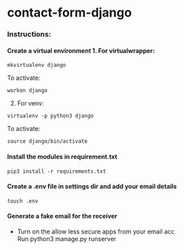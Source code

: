 # contact-form-django

### Instructions:
#### Create a virtual environment 1. For virtualwrapper: 
```
mkvirtualenv django
```

To activate:
```
workon django
```

2. For venv: 
```
virtualenv -p python3 django
```
To activate: 
```
source django/bin/activate
```
 

#### Install the modules in requirement.txt 
```
pip3 install -r requirements.txt 
```

#### Create a .env file in settings dir and add your email details 
```
touch .env
```

#### Generate a fake email for the receiver

- Turn on the allow less secure apps from your email acc <br>
Run python3 manage.py runserver